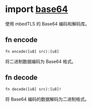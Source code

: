 # import [base64](https://github.com/nature-lang/nature/tree/master/std/base64/main.n)

使用 mbedTLS 的 Base64 编码和解码库。

## fn encode

```
fn encode([u8] src):[u8]
```

将二进制数据编码为 Base64 格式。

## fn decode

```
fn decode([u8] src):[u8]!
```

将 Base64 编码的数据解码为二进制格式。